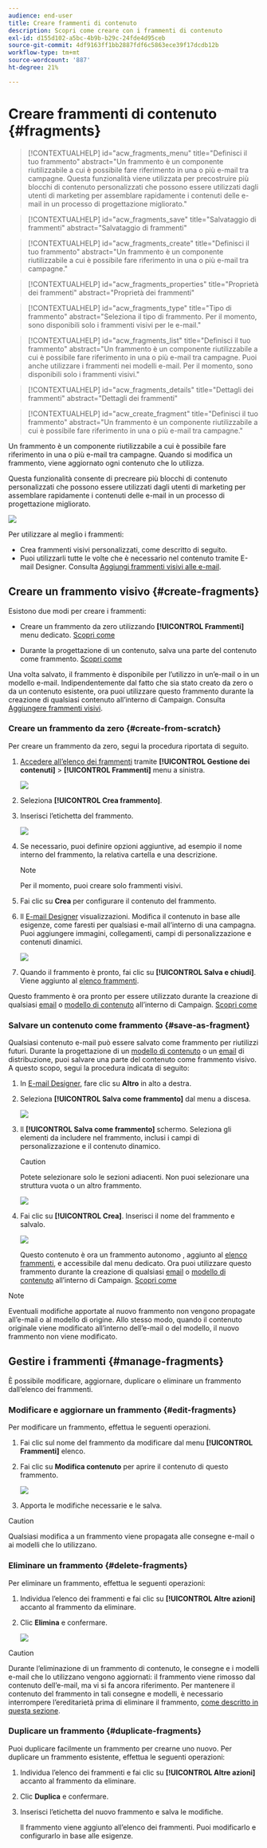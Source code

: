 ```yaml
---
audience: end-user
title: Creare frammenti di contenuto
description: Scopri come creare con i frammenti di contenuto
exl-id: d155d102-a5bc-4b9b-b29c-24fde4d95ceb
source-git-commit: 4df9163ff1bb2887fdf6c5863ece39f17dcdb12b
workflow-type: tm+mt
source-wordcount: '887'
ht-degree: 21%

---
```


# Creare frammenti di contenuto {#fragments}


>[!CONTEXTUALHELP]
>id="acw_fragments_menu"
>title="Definisci il tuo frammento"
>abstract="Un frammento è un componente riutilizzabile a cui è possibile fare riferimento in una o più e-mail tra campagne. Questa funzionalità viene utilizzata per precostruire più blocchi di contenuto personalizzati che possono essere utilizzati dagli utenti di marketing per assemblare rapidamente i contenuti delle e-mail in un processo di progettazione migliorato."

>[!CONTEXTUALHELP]
>id="acw_fragments_save"
>title="Salvataggio di frammenti"
>abstract="Salvataggio di frammenti"

>[!CONTEXTUALHELP]
>id="acw_fragments_create"
>title="Definisci il tuo frammento"
>abstract="Un frammento è un componente riutilizzabile a cui è possibile fare riferimento in una o più e-mail tra campagne."

>[!CONTEXTUALHELP]
>id="acw_fragments_properties"
>title="Proprietà dei frammenti"
>abstract="Proprietà dei frammenti"

>[!CONTEXTUALHELP]
>id="acw_fragments_type"
>title="Tipo di frammento"
>abstract="Seleziona il tipo di frammento. Per il momento, sono disponibili solo i frammenti visivi per le e-mail."

>[!CONTEXTUALHELP]
>id="acw_fragments_list"
>title="Definisci il tuo frammento"
>abstract="Un frammento è un componente riutilizzabile a cui è possibile fare riferimento in una o più e-mail tra campagne. Puoi anche utilizzare i frammenti nei modelli e-mail. Per il momento, sono disponibili solo i frammenti visivi."

>[!CONTEXTUALHELP]
>id="acw_fragments_details"
>title="Dettagli dei frammenti"
>abstract="Dettagli dei frammenti"

>[!CONTEXTUALHELP]
>id="acw_create_fragment"
>title="Definisci il tuo frammento"
>abstract="Un frammento è un componente riutilizzabile a cui è possibile fare riferimento in una o più e-mail tra campagne."

Un frammento è un componente riutilizzabile a cui è possibile fare riferimento in una o più e-mail tra campagne. Quando si modifica un frammento, viene aggiornato ogni contenuto che lo utilizza.

Questa funzionalità consente di precreare più blocchi di contenuto personalizzati che possono essere utilizzati dagli utenti di marketing per assemblare rapidamente i contenuti delle e-mail in un processo di progettazione migliorato.

![](assets/fragments.gif)


Per utilizzare al meglio i frammenti:

* Crea frammenti visivi personalizzati, come descritto di seguito.
* Puoi utilizzarli tutte le volte che è necessario nel contenuto tramite E-mail Designer. Consulta [Aggiungi frammenti visivi alle e-mail](../email/use-visual-fragments.md).

## Creare un frammento visivo {#create-fragments}

Esistono due modi per creare i frammenti:

* Creare un frammento da zero utilizzando **[!UICONTROL Frammenti]** menu dedicato. [Scopri come](#create-from-scratch)

* Durante la progettazione di un contenuto, salva una parte del contenuto come frammento. [Scopri come](#save-as-fragment)

Una volta salvato, il frammento è disponibile per l’utilizzo in un’e-mail o in un modello e-mail. Indipendentemente dal fatto che sia stato creato da zero o da un contenuto esistente, ora puoi utilizzare questo frammento durante la creazione di qualsiasi contenuto all’interno di Campaign. Consulta [Aggiungere frammenti visivi](../email/use-visual-fragments.md).

### Creare un frammento da zero {#create-from-scratch}

Per creare un frammento da zero, segui la procedura riportata di seguito.

1. [Accedere all’elenco dei frammenti](#access-manage-fragments) tramite **[!UICONTROL Gestione dei contenuti]** > **[!UICONTROL Frammenti]** menu a sinistra.

   ![](assets/fragments-list.png)

1. Seleziona **[!UICONTROL Crea frammento]**.

1. Inserisci l’etichetta del frammento.

   ![](assets/fragment-create.png)

1. Se necessario, puoi definire opzioni aggiuntive, ad esempio il nome interno del frammento, la relativa cartella e una descrizione.

   >[!NOTE]
   >
   >Per il momento, puoi creare solo frammenti visivi.

1. Fai clic su **Crea** per configurare il contenuto del frammento.

1. Il [E-mail Designer](../email/get-started-email-designer.md) visualizzazioni. Modifica il contenuto in base alle esigenze, come faresti per qualsiasi e-mail all’interno di una campagna. Puoi aggiungere immagini, collegamenti, campi di personalizzazione e contenuti dinamici.

   ![](assets/fragment-designer.png)

1. Quando il frammento è pronto, fai clic su **[!UICONTROL Salva e chiudi]**. Viene aggiunto al [elenco frammenti](#access-manage-fragments).

Questo frammento è ora pronto per essere utilizzato durante la creazione di qualsiasi [email](../email/get-started-email-designer.md) o [modello di contenuto](use-email-templates.md) all’interno di Campaign. [Scopri come](../email/use-visual-fragments.md)


### Salvare un contenuto come frammento {#save-as-fragment}

Qualsiasi contenuto e-mail può essere salvato come frammento per riutilizzi futuri. Durante la progettazione di un [modello di contenuto](use-email-templates.md) o un [email](../email/get-started-email-designer.md) di distribuzione, puoi salvare una parte del contenuto come frammento visivo. A questo scopo, segui la procedura indicata di seguito:

1. In [E-mail Designer](../email/get-started-email-designer.md), fare clic su **Altro** in alto a destra.

1. Seleziona **[!UICONTROL Salva come frammento]** dal menu a discesa.

   ![](assets/fragment-save-as.png)

1. Il **[!UICONTROL Salva come frammento]** schermo. Seleziona gli elementi da includere nel frammento, inclusi i campi di personalizzazione e il contenuto dinamico.

   >[!CAUTION]
   >
   >Potete selezionare solo le sezioni adiacenti. Non puoi selezionare una struttura vuota o un altro frammento.

   ![](assets/fragment-save-as-screen.png)

1. Fai clic su **[!UICONTROL Crea]**. Inserisci il nome del frammento e salvalo.

   ![](assets/fragment-save-confirm.png)

   Questo contenuto è ora un frammento autonomo , aggiunto al [elenco frammenti](#manage-fragments), e accessibile dal menu dedicato. Ora puoi utilizzare questo frammento durante la creazione di qualsiasi [email](../email/get-started-email-designer.md) o [modello di contenuto](use-email-templates.md) all’interno di Campaign. [Scopri come](../email/use-visual-fragments.md)

>[!NOTE]
>
>Eventuali modifiche apportate al nuovo frammento non vengono propagate all’e-mail o al modello di origine. Allo stesso modo, quando il contenuto originale viene modificato all’interno dell’e-mail o del modello, il nuovo frammento non viene modificato.

## Gestire i frammenti {#manage-fragments}

È possibile modificare, aggiornare, duplicare o eliminare un frammento dall’elenco dei frammenti.

### Modificare e aggiornare un frammento {#edit-fragments}

Per modificare un frammento, effettua le seguenti operazioni.

1. Fai clic sul nome del frammento da modificare dal menu **[!UICONTROL Frammenti]** elenco.
1. Fai clic su **Modifica contenuto** per aprire il contenuto di questo frammento.

   ![](assets/fragment-edit-content.png)

1. Apporta le modifiche necessarie e le salva.

>[!CAUTION]
>
>Qualsiasi modifica a un frammento viene propagata alle consegne e-mail o ai modelli che lo utilizzano.


### Eliminare un frammento {#delete-fragments}

Per eliminare un frammento, effettua le seguenti operazioni:

1. Individua l’elenco dei frammenti e fai clic su **[!UICONTROL Altre azioni]** accanto al frammento da eliminare.
1. Clic **Elimina** e confermare.

   ![](assets/fragment-list-more-actions.png)

>[!CAUTION]
>
>Durante l’eliminazione di un frammento di contenuto, le consegne e i modelli e-mail che lo utilizzano vengono aggiornati: il frammento viene rimosso dal contenuto dell’e-mail, ma vi si fa ancora riferimento. Per mantenere il contenuto del frammento in tali consegne e modelli, è necessario interrompere l’ereditarietà prima di eliminare il frammento, [come descritto in questa sezione](use-visual-fragments.md#break-inheritance).
>

### Duplicare un frammento {#duplicate-fragments}

Puoi duplicare facilmente un frammento per crearne uno nuovo. Per duplicare un frammento esistente, effettua le seguenti operazioni:

1. Individua l’elenco dei frammenti e fai clic su **[!UICONTROL Altre azioni]** accanto al frammento da eliminare.
1. Clic **Duplica** e confermare.
1. Inserisci l’etichetta del nuovo frammento e salva le modifiche.

   Il frammento viene aggiunto all’elenco dei frammenti. Puoi modificarlo e configurarlo in base alle esigenze.
